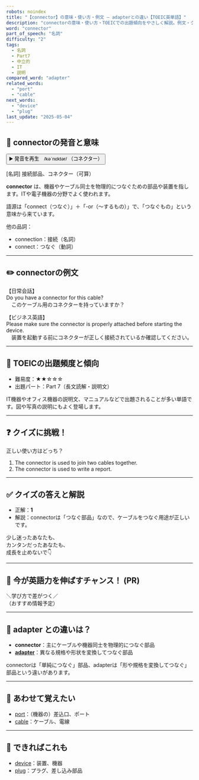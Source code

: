 ```yaml
---
robots: noindex
title: "【connector】の意味・使い方・例文 ― adapterとの違い【TOEIC英単語】"
description: "connectorの意味・使い方・TOEICでの出題傾向をやさしく解説。例文・クイズ付きでadapterとの違いもわかりやすく学べます。"
word: "connector"
part_of_speech: "名詞"
difficulty: "2"
tags:
  - 名詞
  - Part7
  - 中立的
  - IT
  - 説明
compared_word: "adapter"
related_words:
  - "port"
  - "cable"
next_words:
  - "device"
  - "plug"
last_update: "2025-05-04"
---
```


## 🔰 connectorの発音と意味

<button class="play-audio" onclick="playTTS('connector')">
  <span class="play-audio-main">
    ▶️ 発音を再生　/kəˈnɛktər/
  </span>
  <span class="play-audio-sub">
    （コネクター）
  </span>
</button>

[名詞] 接続部品、コネクター（可算）

**connector** は、機器やケーブル同士を物理的につなぐための部品や装置を指します。ITや電子機器の分野でよく使われます。

語源は「connect（つなぐ）」＋「-or（～するもの）」で、「つなぐもの」という意味から来ています。

他の品詞：  
- connection：接続（名詞）
- connect：つなぐ（動詞）

---

## ✏️ connectorの例文

【日常会話】  
Do you have a connector for this cable?  
　このケーブル用のコネクターを持っていますか？

【ビジネス英語】  
Please make sure the connector is properly attached before starting the device.  
　装置を起動する前にコネクターが正しく接続されているか確認してください。

---

## 🎯 TOEICの出題頻度と傾向

- 難易度：★★☆☆☆
- 出題パート：Part 7（長文読解・説明文）

IT機器やオフィス機器の説明文、マニュアルなどで出題されることが多い単語です。図や写真の説明にもよく登場します。

---

## ❓ クイズに挑戦！

正しい使い方はどっち？

1. The connector is used to join two cables together.  
2. The connector is used to write a report.

---

## ✅ クイズの答えと解説

- 正解：**1**
- 解説：connectorは「つなぐ部品」なので、ケーブルをつなぐ用途が正しいです。

少し迷ったあなたも、  
カンタンだったあなたも、  
成長を止めないで👇️

---

## 🚀 今が英語力を伸ばすチャンス！ (PR)

<div class="info-center">
＼学び方で差がつく／<br>  
（おすすめ情報予定）
</div>

---

## 🤔  adapter との違いは？

- **connector**：主にケーブルや機器同士を物理的につなぐ部品
- **[adapter](/adapter)**：異なる規格や形状を変換してつなぐ部品

connectorは「単純につなぐ」部品、adapterは「形や規格を変換してつなぐ」部品という違いがあります。

---

## 🧩 あわせて覚えたい

- [port](/port)：（機器の）差込口、ポート
- [cable](/cable)：ケーブル、電線

---

## 📖 できればこれも

- [device](/device)：装置、機器
- [plug](/plug)：プラグ、差し込み部品

<!-- cvid: aid22_bid15 -->
